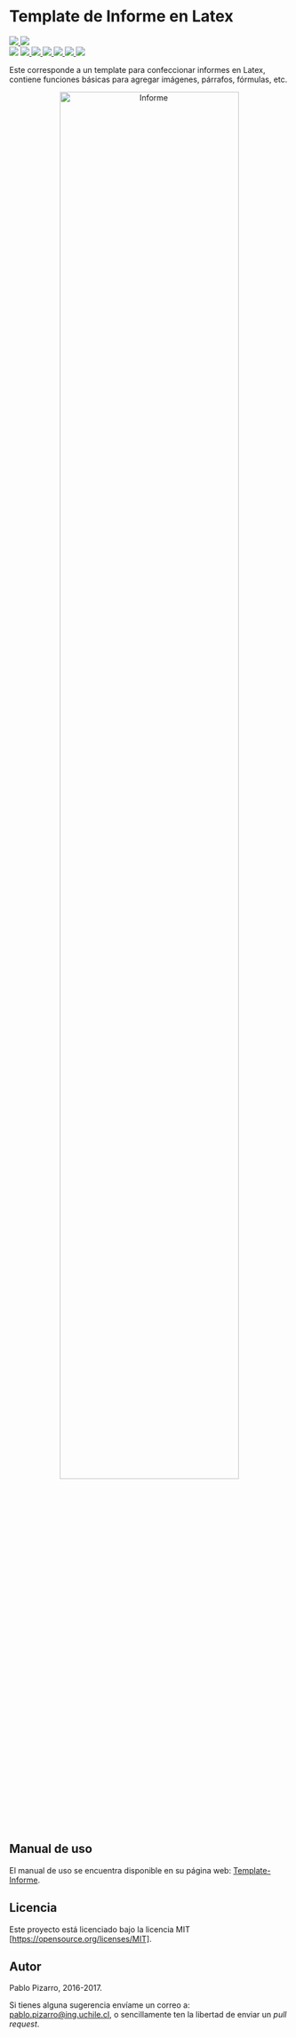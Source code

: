 # Template de Informe en Latex
<a href="http://ppizarror.com/Template-Tesis/" id="aimg">
    
<a href="http://ppizarror.com" id="aimg">
<img src="http://ppizarror.com/Template-Informe/resources/autor2.svg" class="bannerimg" />
</a>
<a href="https://opensource.org/licenses/MIT/" id="aimg">
<img src="http://ppizarror.com/Template-Informe/resources/Licencia-MIT-blue.svg" />
</a>
</br>

<img src="http://ppizarror.com/Template-Informe/resources/templates/tesis.svg" />
</a>
<a href="http://ppizarror.com/Template-Apunte/" id="aimg">
<img src="http://ppizarror.com/Template-Informe/resources/templates/apunte.svg" />
</a>
<a href="http://ppizarror.com/Template-Tareas/" id="aimg">
<img src="http://ppizarror.com/Template-Informe/resources/templates/tareas.svg" />
</a>
<a href="http://ppizarror.com/Template-Auxiliares/" id="aimg">
<img src="http://ppizarror.com/Template-Informe/resources/templates/auxiliares.svg" />
</a>
<a href="http://ppizarror.com/Template-Controles/" id="aimg">
<img src="http://ppizarror.com/Template-Informe/resources/templates/controles.svg" />
</a>
<a href="http://ppizarror.com/Template-Pautas/" id="aimg">
<img src="http://ppizarror.com/Template-Informe/resources/templates/pauta.svg" />
</a>
<a href="http://ppizarror.com/Template-Informe/" id="aimg">
<img src="http://ppizarror.com/Template-Informe/resources/templates/informe.svg"/>
</a>

Este corresponde a un template para confeccionar informes en Latex, contiene funciones básicas para agregar imágenes, párrafos, fórmulas, etc.

<p align="center">
  <img src="http://ppizarror.com/Template-Informe/images/collage.png" alt="Informe" width="80%px" height="80%px"/>
</p>

## Manual de uso
El manual de uso se encuentra disponible en su página web: <a href="http://ppizarror.com/Template-Informe/">Template-Informe</a>.

## Licencia
Este proyecto está licenciado bajo la licencia MIT [https://opensource.org/licenses/MIT].

## Autor
Pablo Pizarro, 2016-2017.

Si tienes alguna sugerencia envíame un correo a: [pablo.pizarro@ing.uchile.cl](mailto:pablo.pizarro@ing.uchile.cl), o sencillamente ten la libertad de enviar un _pull request_.
